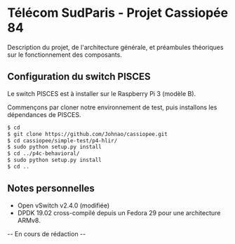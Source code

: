 # Télécom SudParis - Projet Cassiopée 84
Description du projet, de l'architecture générale, et préambules théoriques sur le fonctionnement des composants.

## Configuration du switch PISCES
Le switch PISCES est à installer sur le Raspberry Pi 3 (modèle B).

Commençons par cloner notre environnement de test, puis installons les dépendances de PISCES.

```bash
$ cd
$ git clone https://github.com/Johnao/cassiopee.git
$ cd cassiopee/simple-test/p4-hlir/
$ sudo python setup.py install
$ cd ../p4c-behavioral/
$ sudo python setup.py install
$ cd ..
```

## Notes personnelles

* Open vSwitch v2.4.0 (modifiée)
* DPDK 19.02 cross-compilé depuis un Fedora 29 pour une architecture ARMv8.


-- En cours de rédaction --

